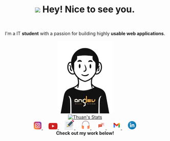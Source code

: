 <div align="center">
<h1><img src="https://emojis.slackmojis.com/emojis/images/1531849430/4246/blob-sunglasses.gif?1531849430" width="30"/> Hey! Nice to see you.</h1>

<br>

<p> I'm a IT <strong>student</strong> with a passion for building highly <strong>usable web applications</strong>.</p>

<img src="./img/ongDev.webp">

<br>

  <a href="https://github.com/thuanpham2311" class="rich-diff-level-one">
    <img src="https://github-readme-stats.vercel.app/api?username=thuanpham2311&icon_color=586069&text_color=586069&bg_color=fff&line_height=30&hide_title=true&title_color=0366d6" alt="Thuan's Stats" >
  </a>

<br>

  <a href="https://www.instagram.com/thuanpham2311">
    <img src="./img/icons/instagram.svg" width="24px"/>
  </a>
  &emsp;
  <a href= "https://www.youtube.com/channel/UCLAeh5SDjUBOjnE8HTXJLGw">
    <img src="./img/icons/youtube.svg" width="28px"/>
  </a>
  &emsp;
  <a href="http://thuanpham2311.github.io/">
    <img src="./img/icons/blog.svg" width="30px"/>
  </a>
  &emsp;
  <a href="https://www.youtube.com/playlist?list=PLiK7Zu7FR9jVJyURcW5nmXveGzJ1DAvf5">
    <img src="./img/icons/music.svg" width="28px"/>
  </a>
  &emsp;
  <a href="https://m.me/thuanpham2311">
    <img src="./img/icons/chat.svg" width="26px"/>
  </a>
  &emsp;
  <a href="mailto:phamtanthuan2311@gmail.com">
    <img src="./img/icons/gmail.svg" width="26px"/>
  </a>
  &emsp;
  <a href="http://linkedin.com/in/thuanpham2311">
    <img src="./img/icons/linkedin.svg" width="26px"/>
  </a>
<br>
  <strong>Check out my work below!</strong>
</div>
